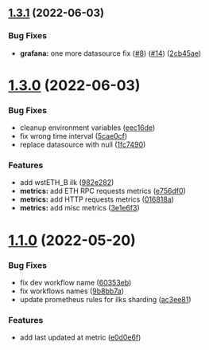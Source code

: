 ## [1.3.1](https://github.com/lidofinance/maker-risks-bot/compare/1.3.0...1.3.1) (2022-06-03)


### Bug Fixes

* **grafana:** one more datasource fix ([#8](https://github.com/lidofinance/maker-risks-bot/issues/8)) ([#14](https://github.com/lidofinance/maker-risks-bot/issues/14)) ([2cb45ae](https://github.com/lidofinance/maker-risks-bot/commit/2cb45ae9d9ff55244ebbf8dd6586d93e98b858db))



# [1.3.0](https://github.com/lidofinance/maker-risks-bot/compare/1.2.1...1.3.0) (2022-06-03)


### Bug Fixes

* cleanup environment variables ([eec16de](https://github.com/lidofinance/maker-risks-bot/commit/eec16def08718b161537f717f72a3883caa5dacd))
* fix wrong time interval ([5cae0cf](https://github.com/lidofinance/maker-risks-bot/commit/5cae0cf20b8e718bea0ce9132546b478bba5cb6c))
* replace datasource with null ([1fc7490](https://github.com/lidofinance/maker-risks-bot/commit/1fc7490d2f14252f5edcd77335db6f087549945d))


### Features

* add wstETH_B ilk ([982e282](https://github.com/lidofinance/maker-risks-bot/commit/982e28241d48fb8cc72d6db8c3b490968f247155))
* **metrics:** add ETH RPC requests metrics ([e756df0](https://github.com/lidofinance/maker-risks-bot/commit/e756df01824f8f42fd02b42a23750370d131da3d))
* **metrics:** add HTTP requests metrics ([016818a](https://github.com/lidofinance/maker-risks-bot/commit/016818ac80a51d3b131df5bb4938ab1cc730c657))
* **metrics:** add misc metrics ([3e1e6f3](https://github.com/lidofinance/maker-risks-bot/commit/3e1e6f36fadfd36fa1f429dcd2d1d5ebc9685112))



# [1.1.0](https://github.com/lidofinance/maker-risks-bot/compare/e0d0e6fd3ff44802fb629e97eed4be549e46a0cb...1.1.0) (2022-05-20)


### Bug Fixes

* fix dev workflow name ([60353eb](https://github.com/lidofinance/maker-risks-bot/commit/60353eb669db0aee4905a63e68947628dc4cf8fe))
* fix workflows names ([9b8bb7a](https://github.com/lidofinance/maker-risks-bot/commit/9b8bb7a04d93f9c750a8b23ffcbc4928d31deda8))
* update prometheus rules for ilks sharding ([ac3ee81](https://github.com/lidofinance/maker-risks-bot/commit/ac3ee813fff80f2febf630bf40af904224c73314))


### Features

* add last updated at metric ([e0d0e6f](https://github.com/lidofinance/maker-risks-bot/commit/e0d0e6fd3ff44802fb629e97eed4be549e46a0cb))



